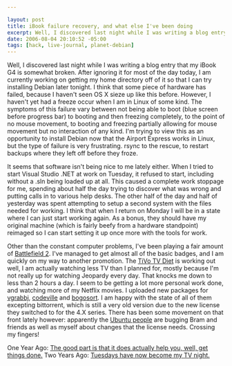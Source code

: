 ```yaml
--- 

layout: post
title: iBook failure recovery, and what else I've been doing
excerpt: Well, I discovered last night while I was writing a blog entry that my iBook G4 is somewhat broken.  After ignoring it for most of the day today, I am currently working on getting my home directory off of it so that I can try installing Debian later tonight.  I think that some piece of hardware has failed, because I haven't seen OS X sieze up like this before.  However, I haven't yet had a freeze occur when I am in Linux of some kind.
date: 2006-08-04 20:10:52 -05:00
tags: [hack, live-journal, planet-debian]
---
```

Well, I discovered last night while I was writing a blog entry that my iBook G4 is somewhat broken.  After ignoring it for most of the day today, I am currently working on getting my home directory off of it so that I can try installing Debian later tonight.  I think that some piece of hardware has failed, because I haven't seen OS X sieze up like this before.  However, I haven't yet had a freeze occur when I am in Linux of some kind.  The symptoms of this failure vary between not being able to boot (blue screen before progress bar) to booting and then freezing completely, to the point of no mouse movement, to booting and freezing partially allowing for mouse movement but no interaction of any kind.  I'm trying to view this as an opportunity to install Debian now that the Airport Express works in Linux, but the type of failure is very frustrating.  rsync to the rescue, to restart backups where they left off before they froze.

It seems that software isn't being nice to me lately either.  When I tried to start Visual Studio .NET at work on Tuesday, it refused to start, including without a .sln being loaded up at all.  This caused a complete work stoppage for me, spending about half the day trying to discover what was wrong and putting calls in to various help desks.  The other half of the day and half of yesterday was spent attempting to setup a second system with the files needed for working.  I think that when I return on Monday I will be in a state where I can just start working again.  As a bonus, they should have my original machine (which is fairly beefy from a hardware standpoint) reimaged so I can start setting it up once more with the tools for work.

Other than the constant computer problems, I've been playing a fair amount of <a href="http://bf2s.com/player/60044300/">Battlefield 2</a>.   I've managed to get almost all of the basic badges, and I am quickly on my way to another promotion. The <a href="http://base0.net/archives/210-On-the-Varied-Use-of-Free-Time.html">TiVo TV Diet</a> is working out well, I am actually watching less TV than I planned for, mostly because I'm not really up for watching Jeopardy every day.  That knocks me down to less than 2 hours a day.  I seem to be getting a lot more personal work done, and watching more of my Netflix movies.   I uploaded new packages for <a href="http://packages.debian.org/vgrabbj">vgrabbj</a>, <a href="http://packages.debian.org/codeville">codeville</a> and <a href="http://packages.debian.org/bogosort">bogosort</a>.  I am happy with the state of all of them excepting bittorrent, which is still a very old version due to the new license they switched to for the 4.X series.  There has been some movement on that front lately however: apparently the <a href="http://thread.gmane.org/gmane.linux.ubuntu.devel/19469/focus=19469">Ubuntu people</a> are bugging Bram and friends as well as myself about changes that the license needs.  Crossing my fingers!

One Year Ago: <a href="http://base0.net/archives/61-Book-Getting-Things-Done.html">The good part is that it does actually help you, well, get things done.</a>
Two Years Ago: <a href="http://base0.net/archives/99-Tuesdays-have-a-new-name.html">Tuesdays have now become my TV night.</a>
